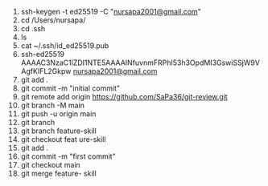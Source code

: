 1. ssh-keygen -t ed25519 -C "nursapa2001@gmail.com"
2. cd /Users/nursapa/
3. cd .ssh
4. ls
5. cat ~/.ssh/id_ed25519.pub
6. ssh-ed25519 AAAAC3NzaC1lZDI1NTE5AAAAINfuvnmFRPhI53h3OpdMI3GswiSSjW9VAgfKIFL2Gkpw nursapa2001@gmail.com
7. git add .
8. git commit -m "initial commit"
9. git remote add origin https://github.com/SaPa36/git-review.git
10. git branch -M main
11. git push -u origin main
12. git branch
13. git branch feature-skill
14. git checkout feat
ure-skill
15. git add .
16. git commit -m "first commit"
17. git checkout main
18. git merge feature-
skill